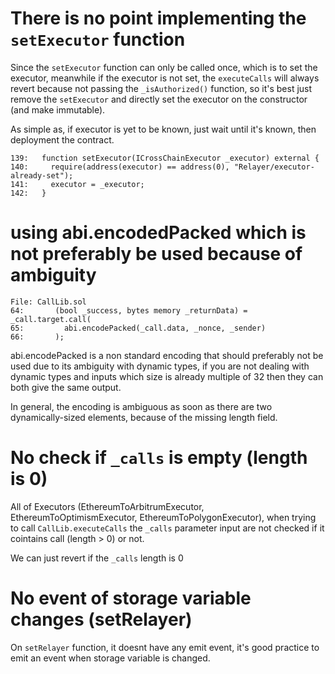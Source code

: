# There is no point implementing the `setExecutor` function 

Since the `setExecutor` function can only be called once, which is to set the executor, meanwhile if the executor is not set, the `executeCalls` will always revert because not passing the `_isAuthorized()` function, so it's best just remove the `setExecutor` and directly set the executor on the constructor (and make immutable).

As simple as, if executor is yet to be known, just wait until it's known, then deployment the contract.

```solidity
139:   function setExecutor(ICrossChainExecutor _executor) external {
140:     require(address(executor) == address(0), "Relayer/executor-already-set");
141:     executor = _executor;
142:   }
```
# using abi.encodedPacked which is not preferably be used because of ambiguity 

```solidity
File: CallLib.sol
64:       (bool _success, bytes memory _returnData) = _call.target.call(
65:         abi.encodePacked(_call.data, _nonce, _sender)
66:       );
```
abi.encodePacked is a non standard encoding that should preferably not be used due to its ambiguity with dynamic types, if you are not dealing with dynamic types and inputs which size is already multiple of 32 then they can both give the same output.

In general, the encoding is ambiguous as soon as there are two dynamically-sized elements, because of the missing length field.

# No check if `_calls` is empty (length is 0)

All of Executors (EthereumToArbitrumExecutor, EthereumToOptimismExecutor, EthereumToPolygonExecutor), when trying to call `CallLib.executeCalls` the `_calls` parameter input are not checked if it cointains call (length > 0) or not. 

We can just revert if the `_calls` length is 0

# No event of storage variable changes (setRelayer)

On `setRelayer` function, it doesnt have any emit event, it's good practice to emit an event when storage variable is changed.

